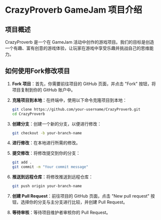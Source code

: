 # CrazyProverb GameJam 项目介绍
## 项目概述
CrazyProverb 是一个在 GameJam 活动中创作的游戏项目。我们的目标是创造一个有趣、富有创意的游戏体验，让玩家在游戏中享受乐趣并挑战自己的思维能力。

## 如何使用Fork修改项目
1. **Fork 项目**：首先，你需要前往项目的 GitHub 页面，并点击 "Fork" 按钮，将项目复制到你的 GitHub 账户中。
2. **克隆项目到本地**：在终端中，使用以下命令克隆项目到本地：
   ```bash
   git clone https://github.com/your-username/CrazyProverb.git
   cd CrazyProverb
   ```
3. **创建分支**：创建一个新的分支，以便进行修改：
   ```bash
   git checkout -b your-branch-name
   ```
   
4. **进行修改**：在本地进行所需的修改。
5. **提交修改**：将修改提交到你的分支：
   ```bash
   git add .
   git commit -m "Your commit message"
   ```
6. **推送到远程仓库**：将修改推送到远程仓库：
   ```bash
   git push origin your-branch-name
   ```
7. **创建 Pull Request**：前往项目的 GitHub 页面，点击 "New pull request" 按钮，选择你的分支与主分支进行比较，并创建 Pull Request。
8. **等待审核**：等待项目维护者审核你的 Pull Request。
